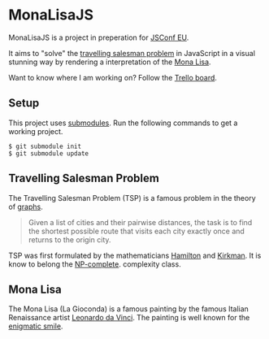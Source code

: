 MonaLisaJS
==========

MonaLisaJS is a project in preperation for [JSConf EU][1].

It aims to "solve" the [travelling salesman problem][2] in JavaScript
in a visual stunning way by rendering a interpretation of the 
[Mona Lisa][3]. 

Want to know where I am working on? Follow the [Trello board][4].

Setup
-----

This project uses [submodules][5]. Run the following commands to get a
working project.

    $ git submodule init
    $ git submodule update

Travelling Salesman Problem
---------------------------

The Travelling Salesman Problem (TSP) is a famous problem in the
theory of [graphs][6].

> Given a list of cities and their pairwise distances, the task is to
> find the shortest possible route that visits each city exactly once
> and returns to the origin city.

TSP was first formulated by the mathematicians [Hamilton][7] and
[Kirkman][8]. It is know to belong the [NP-complete][9].
complexity class.

Mona Lisa
---------

The Mona Lisa (La Gioconda) is a famous painting by the famous Italian
Renaissance artist [Leonardo da Vinci][10]. The painting is well known for the 
[enigmatic smile][11].

[1]: http://2012.jsconf.eu/ "Homepage for JSConf EU"
[2]: http://en.wikipedia.org/wiki/Travelling_salesman_problem "Wikipedia on Travelling salesman problem."
[3]: http://en.wikipedia.org/wiki/Mona_Lisa "Wikipedia on Mona Lisa"
[4]: https://trello.com/board/monalisajs/4fe479136b39fd5e374fc4d7 "Trello Board for MonaLisaJS"
[5]: http://git-scm.com/book/en/Git-Tools-Submodules "Git documentation on submodules"
[6]: http://en.wikipedia.org/wiki/Graph_theory "Wikipedia on Graph Theory"
[7]: http://en.wikipedia.org/wiki/William_Rowan_Hamilton "Wikipedia on Hamilton"
[8]: http://en.wikipedia.org/wiki/Thomas_Kirkman "Wikipedia on Kirkman"
[9]: http://en.wikipedia.org/wiki/Computational_complexity_theory "Wikipedia on Computational Complexity Theory"
[10]: http://en.wikipedia.org/wiki/Leonardo_da_Vinci "Wikipedia on Leonardo da Vinci"
[11]: http://en.wikipedia.org/wiki/Speculation_about_Mona_Lisa "Wikipedia on Speculation about Mona Lisa"